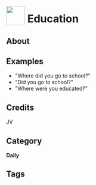 # <img src="https://raw.githack.com/FortAwesome/Font-Awesome/master/svgs/solid/robot.svg" card_color="#22A7F0" width="50" height="50" style="vertical-align:bottom"/> Education


## About


## Examples
* "Where did you go to school?"
* "Did you go to school?"
* "Where were you educated?"

## Credits
JV

## Category
**Daily**

## Tags

